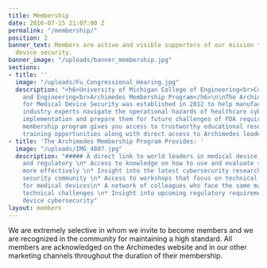```yaml
---
title: Membership
date: 2016-07-15 21:07:00 Z
permalink: "/membership/"
position: 2
banner_text: Members are active and visible supporters of our mission to improve medical
  device security.
banner_image: "/uploads/banner_membership.jpg"
sections:
- title: ''
  image: "/uploads/Fu_Congressional_Hearing.jpg"
  description: "<h6>University of Michigan College of Engineering<br>Computer Science
    and Engineering<br>Archimedes Membership Program</h6>\n\nThe Archimedes Center
    for Medical Device Security was established in 2012 to help manufacturers and
    industry experts navigate the operational hazards of healthcare cybersecurity
    implementation and prepare them for future challenges of FDA requirements.\n\nOur
    membership program gives you access to trustworthy educational resources and exclusive
    training opportunities along with direct access to Archimedes leadership. "
- title: 'The Archimedes Membership Program Provides: '
  image: "/uploads/IMG_4887.jpg"
  description: "##### A direct link to world leaders in medical device security, engineering,
    and regulatory \n* Access to knowledge on how to use and evaluate security technology
    more effectively \n* Insight into the latest cybersecurity research and the broader
    security community \n* Access to workshops that focus on technical problem-solving
    for medical devices\n* A network of colleagues who face the same managerial and
    technical challenges \n* Insight into upcoming regulatory requirements for medical
    device cybersecurity"
layout: members
---
```


We are extremely selective in whom we invite to become members and we are recognized in the community for maintaining a high standard. All members are acknowledged on the Archimedes website and in our other marketing channels throughout the duration of their membership.

